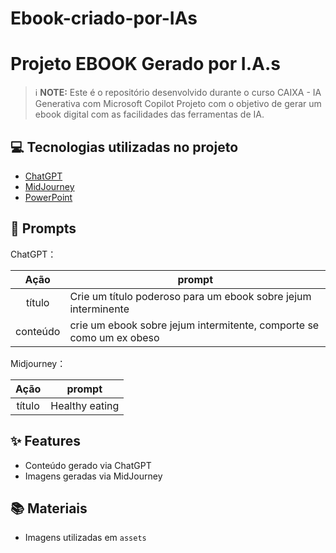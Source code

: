 # Ebook-criado-por-IAs

# Projeto EBOOK Gerado por I.A.s


 > ℹ️ **NOTE:** Este é o repositório desenvolvido durante o curso CAIXA - IA Generativa com Microsoft Copilot
Projeto com o objetivo de gerar um ebook digital com as facilidades das ferramentas de IA. 

## 💻 Tecnologias utilizadas no projeto

- [ChatGPT](https://chat.openai.com/) 
- [MidJourney](https://www.midjourney.com/app/)
- [PowerPoint](https://www.microsoft.com/en/microsoft-365/powerpoint)

## 🧠 Prompts


ChatGPT：

|   Ação   | prompt                                                                                                                                                                                                                                                                         |
| :------: | ------------------------------------------------------------------------------------------------------------------------------------------------------------------------------------------------------------------------------------------------------------------------------ |
|  título  | Crie um título poderoso para um ebook sobre jejum interminente                                                        |
| conteúdo | crie um ebook sobre jejum intermitente, comporte se como um ex obeso

Midjourney：

|  Ação  | prompt                                                                                 |
| :----: | -------------------------------------------------------------------------------------- |
| título | Healthy eating

## ✨ Features

- Conteúdo gerado via ChatGPT
- Imagens geradas via MidJourney

## 📚 Materiais

- Imagens utilizadas em `assets`
